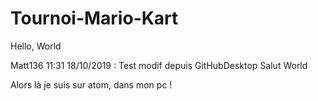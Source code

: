 # Tournoi-Mario-Kart
Hello, World

Matt136 11:31 18/10/2019 : Test modif depuis GitHubDesktop
Salut World

Alors là je suis sur atom, dans mon pc !
